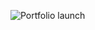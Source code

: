 ![Portfolio launch](https://github.com/user-attachments/assets/d8ff5b21-580e-4000-8173-5d416af8a369)
